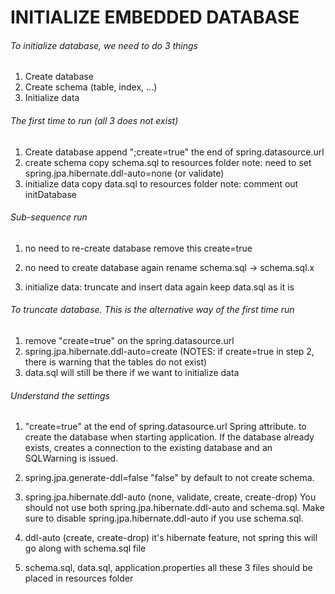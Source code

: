 # INITIALIZE EMBEDDED DATABASE

######  To initialize database, we need to do 3 things

 1. Create database
 2. Create schema (table, index, ...)
 3. Initialize data


######  The first time to run (all 3 does not exist)
 1. Create database
 append ";create=true" the end of spring.datasource.url
 2. create schema
 copy schema.sql to resources folder
 note: need to set spring.jpa.hibernate.ddl-auto=none (or validate)
 3. initialize data
 copy data.sql to resources folder
 note: comment out initDatabase

###### Sub-sequence run
1. no need to re-create database
remove this create=true

2. no need to create database again
rename schema.sql -> schema.sql.x

3. initialize data: truncate and insert data again
keep data.sql as it is

###### To truncate database. This is the alternative way of the first time run
1. remove "create=true" on the spring.datasource.url
2. spring.jpa.hibernate.ddl-auto=create  (NOTES: if create=true in step 2, there is warning that the tables do not exist)
3. data.sql will still be there if we want to initialize data


###### Understand the settings
1. "create=true" at the end of spring.datasource.url
Spring attribute. to create the database when starting application.
If the database already exists, creates a connection to the existing database and an SQLWarning is issued.

2. spring.jpa.generate-ddl=false
"false" by default to not create schema.

3. spring.jpa.hibernate.ddl-auto (none, validate, create, create-drop)
You should not use both spring.jpa.hibernate.ddl-auto and schema.sql.
Make sure to disable spring.jpa.hibernate.ddl-auto if you use schema.sql.

4. ddl-auto (create, create-drop)
it's hibernate feature, not spring
this will go along with schema.sql file

5. schema.sql, data.sql, application.properties
all these 3 files should be placed in resources folder

